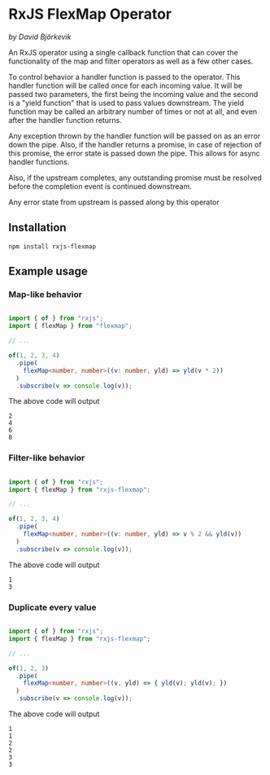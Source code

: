 # RxJS FlexMap Operator
_by David Björkevik_

An RxJS operator using a single callback function that can cover
the functionality of the map and filter operators as well as a few
other cases.

To control behavior a handler function is passed to the operator. This
handler function will be called once for each incoming value. It will be
passed two parameters, the first being the incoming value and the second is
a "yield function" that is used to pass values downstream.
The yield function may be called an arbitrary number of times or not at all,
and even after the handler function returns.

Any exception thrown by the handler function will be passed on as an error
down the pipe.  Also, if the handler returns a promise, in case of rejection
of this promise, the error state is passed down the pipe. This allows
for async handler functions.

Also, if the upstream completes, any outstanding promise must be
resolved before the completion event is continued downstream.

Any error state from upstream is passed along by this operator

## Installation
```shell script
npm install rxjs-flexmap
```

## Example usage

### Map-like behavior
```typescript

import { of } from "rxjs";
import { flexMap } from "flexmap";

// ...

of(1, 2, 3, 4)
  .pipe(
    flexMap<number, number>((v: number, yld) => yld(v * 2))
  )
  .subscribe(v => console.log(v));
```
The above code will output
```
2
4
6
8
```

### Filter-like behavior
```typescript

import { of } from "rxjs";
import { flexMap } from "rxjs-flexmap";

// ...

of(1, 2, 3, 4)
  .pipe(
    flexMap<number, number>((v: number, yld) => v % 2 && yld(v))
  )
  .subscribe(v => console.log(v));
```
The above code will output
```
1
3
```

### Duplicate every value
```typescript

import { of } from "rxjs";
import { flexMap } from "rxjs-flexmap";

// ...

of(1, 2, 3)
  .pipe(
    flexMap<number, number>((v, yld) => { yld(v); yld(v); })
  )
  .subscribe(v => console.log(v));
```
The above code will output
```
1
1
2
2
3
3
```
